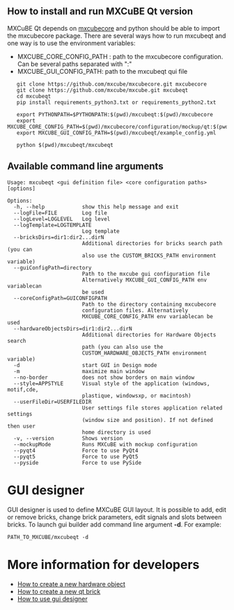 ## How to install and run MXCuBE Qt version

MXCuBE Qt depends on [mxcubecore](https://github.com/mxcube/mxcubecore) and python should be able to import the mxcubecore package. There are several ways how to run mxcubeqt and one way is to use the environment variables:

* MXCUBE_CORE_CONFIG_PATH : path to the mxcubecore configuration. Can be several paths separated with ":"
* MXCUBE_GUI_CONFIG_PATH: path to the mxcubeqt qui file


```
   git clone https://github.com/mxcube/mxcubecore.git mxcubecore
   git clone https://github.com/mxcube/mxcube.git mxcubeqt
   cd mxcubeqt
   pip install requirements_python3.txt or requirements_python2.txt
   
   export PYTHONPATH=$PYTHONPATH:$(pwd)/mxcubeqt:$(pwd)/mxcubecore
   export MXCUBE_CORE_CONFIG_PATH=$(pwd)/mxcubecore/configuration/mockup/qt:$(pwd)//configuration/mockup/
   export MXCUBE_GUI_CONFIG_PATH=$(pwd)/mxcubeqt/example_config.yml

   python $(pwd)/mxcubeqt/mxcubeqt
```

## Available command line arguments

```
Usage: mxcubeqt <gui definition file> <core configuration paths> [options]

Options:
  -h, --help            show this help message and exit
  --logFile=FILE        Log file
  --logLevel=LOGLEVEL   Log level
  --logTemplate=LOGTEMPLATE
                        Log template
  --bricksDirs=dir1:dir2...dirN
                        Additional directories for bricks search path (you can
                        also use the CUSTOM_BRICKS_PATH environment variable)
  --guiConfigPath=directory
                        Path to the mxcube gui configuration file
                        Alternatively MXCUBE_GUI_CONFIG_PATH env variablecan
                        be used
  --coreConfigPath=GUICONFIGPATH
                        Path to the directory containing mxcubecore
                        configuration files. Alternatively
                        MXCUBE_CORE_CONFIG_PATH env variablecan be used
  --hardwareObjectsDirs=dir1:dir2...dirN
                        Additional directories for Hardware Objects search
                        path (you can also use the
                        CUSTOM_HARDWARE_OBJECTS_PATH environment variable)
  -d                    start GUI in Design mode
  -m                    maximize main window
  --no-border           does not show borders on main window
  --style=APPSTYLE      Visual style of the application (windows, motif,cde,
                        plastique, windowsxp, or macintosh)
  --userFileDir=USERFILEDIR
                        User settings file stores application related settings
                        (window size and position). If not defined then user
                        home directory is used
  -v, --version         Shows version
  --mockupMode          Runs MXCuBE with mockup configuration
  --pyqt4               Force to use PyQt4
  --pyqt5               Force to use PyQt5
  --pyside              Force to use PySide
```


# GUI designer

GUI designer is used to define MXCuBE GUI layout. It is possible to add, edit or remove bricks,
change brick parameters, edit signals and slots between bricks.
To launch gui builder add command line argument **-d**. For example:

```
PATH_TO_MXCUBE/mxcubeqt -d
```

# More information for developers

* [How to create a new hardware object](https://github.com/mxcube/mxcube/tree/master/docs/how_to_create_hwobj.md)
* [How to create a new qt brick](https://github.com/mxcube/mxcube/tree/master/docs/how_to_create_qt_brick.md)
* [How to use gui designer](https://github.com/mxcube/mxcube/tree/master/docs/how_to_define_qt_gui.md)
